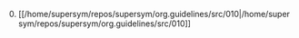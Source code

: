 0. [[/home/supersym/repos/supersym/org.guidelines/src/010|/home/supersym/repos/supersym/org.guidelines/src/010]]
